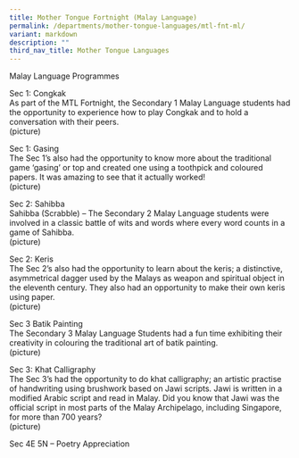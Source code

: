 ```yaml
---
title: Mother Tongue Fortnight (Malay Language)
permalink: /departments/mother-tongue-languages/mtl-fnt-ml/
variant: markdown
description: ""
third_nav_title: Mother Tongue Languages
---
```

Malay Language Programmes  

Sec 1:  Congkak   
As part of the MTL Fortnight, the Secondary 1 Malay Language students had the opportunity to experience how to play Congkak and to hold a conversation with their peers.  
(picture)  
	

Sec 1: Gasing  
The Sec 1’s also had the opportunity to know more about the traditional game ‘gasing’ or top and created one using a toothpick and coloured papers. It was amazing to see that it actually worked!  
(picture)  


Sec 2: Sahibba  
Sahibba (Scrabble) – The Secondary 2 Malay Language students were involved in a classic battle of wits and words where every word counts in a game of Sahibba.  
(picture)  


Sec 2: Keris  
The Sec 2’s also had the opportunity to learn about the keris; a distinctive, asymmetrical dagger used by the Malays as weapon and spiritual object in the eleventh century. They also had an opportunity to make their own keris using paper.  
(picture)  


Sec 3 Batik Painting  
The Secondary 3 Malay Language Students had a fun time exhibiting their creativity in colouring the traditional art of batik painting.  
(picture)  


Sec 3: Khat Calligraphy  
The Sec 3’s had the opportunity to do khat calligraphy; an artistic practise of handwriting using brushwork based on Jawi scripts. Jawi is written in a modified Arabic script and read in Malay. Did you know that Jawi was the official script in most parts of the Malay Archipelago, including Singapore, for more than 700 years?  
(picture)  


Sec 4E 5N – Poetry Appreciation  
 